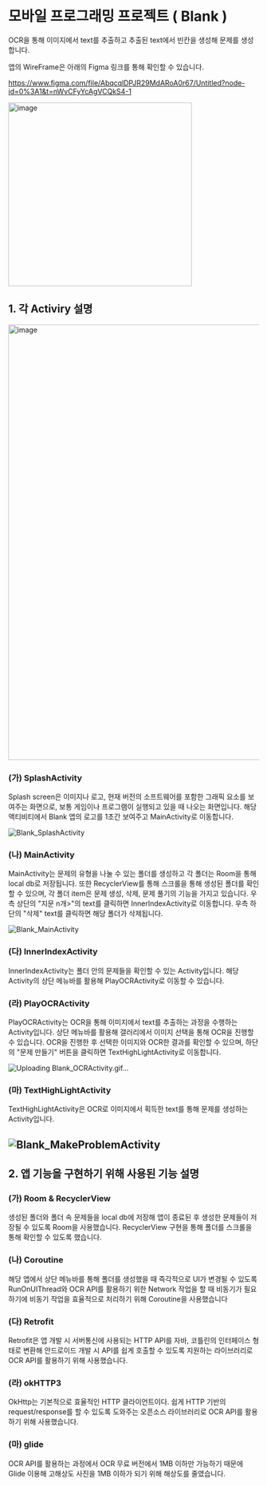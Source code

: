 # 모바일 프로그래밍 프로젝트 ( Blank )

OCR을 통해 이미지에서 text를 추출하고 추출된 text에서 빈칸을 생성해 문제를 생성합니다.

앱의 WireFrame은 아래의 Figma 링크를 통해 확인할 수 있습니다.

https://www.figma.com/file/AbqcqlDPJR29MdARoA0r67/Untitled?node-id=0%3A1&t=nWvCFyYcAgVCQkS4-1

<img width="368" alt="image" src="https://github.com/chlwnsxo00/fill-in-blank/assets/31373739/51f52fd7-474a-4489-b0b4-8b04b4b37993">

## 1. 각 Activiry 설명

<img width="873" alt="image" src="https://github.com/chlwnsxo00/fill-in-blank/assets/31373739/f42c6d32-6674-4e89-92b2-18d4300b6ba0">

### (가) SplashActivity 
Splash screen은 이미지나 로고, 현재 버전의 소프트웨어를 포함한 그래픽 요소를 보여주는 화면으로, 보통 게임이나 프로그램이 실행되고 있을 때 나오는 화면입니다.
해당 액티비티에서 Blank 앱의 로고를 1초간 보여주고 MainActivity로 이동합니다.

![Blank_SplashActivity](https://github.com/chlwnsxo00/fill-in-blank/assets/31373739/a0545b80-2f39-4325-9306-55732307d0bb)


### (나) MainActivity
MainActivity는 문제의 유형을 나눌 수 있는 폴더를 생성하고 각 폴더는 Room을 통해 local db로 저장됩니다. 또한 RecyclerView를 통해 스크롤을 통해 생성된 폴더를 확인할 수 있으며, 각 폴더 item은 문제 생성, 삭제, 문제 풀기의 기능을 가지고 있습니다. 우측 상단의 "지문 n개>"의 text를 클릭하면 InnerIndexActivity로 이동합니다. 우측 하단의 "삭제" text를 클릭하면 해당 폴더가 삭제됩니다.

![Blank_MainActivity](https://github.com/chlwnsxo00/fill-in-blank/assets/31373739/a36babd6-8750-4afa-a25e-fa01e5cb995a)

### (다) InnerIndexActivity
InnerIndexActivity는 폴더 안의 문제들을 확인할 수 있는 Activity입니다. 해당 Activity의 상단 메뉴바를 활용해 PlayOCRActivity로 이동할 수 있습니다.

### (라) PlayOCRActivity
PlayOCRActivity는 OCR을 통해 이미지에서 text를 추출하는 과정을 수행하는 Activity입니다. 상단 메뉴바를 활용해 갤러리에서 이미지 선택을 통해 OCR을 진행할 수 있습니다. OCR을 진행한 후 선택한 이미지와 OCR한 결과를 확인할 수 있으며, 하단의 "문제 만들기" 버튼을 클릭하면 TextHighLightActivity로 이동합니다.

![Uploading Blank_OCRActivity.gif…]()


### (마) TextHighLightActivity
TextHighLightActivity은 OCR로 이미지에서 획득한 text를 통해 문제를 생성하는 Activity입니다.

![Blank_MakeProblemActivity](https://github.com/chlwnsxo00/fill-in-blank/assets/31373739/dd2030ea-6ce1-4f9b-a3a2-121aea5c9407)
---

## 2. 앱 기능을 구현하기 위해 사용된 기능 설명

### (가) Room & RecyclerView
생성된 폴더와 폴더 속 문제들을 local db에 저장해 앱이 종료된 후 생성한 문제들이 저장될 수 있도록 Room을 사용했습니다. RecyclerView 구현을 통해 폴더를 스크롤을 통해 확인할 수 있도록 했습니다.

### (나) Coroutine
해당 앱에서 상단 메뉴바를 통해 폴더를 생성했을 때 즉각적으로 UI가 변경될 수 있도록 RunOnUIThread와 OCR API를 활용하기 위한 Network 작업을 할 때 비동기가 필요하기에 비동기 작업을 효율적으로 처리하기 위해 Coroutine을 사용했습니다

### (다) Retrofit
Retrofit은 앱 개발 시 서버통신에 사용되는 HTTP API를 자바, 코틀린의 인터페이스 형태로 변환해 안드로이드 개발 시 API를 쉽게 호출할 수 있도록 지원하는 라이브러리로 OCR API를 활용하기 위해 사용했습니다.

### (라) okHTTP3
OkHttp는 기본적으로 효율적인 HTTP 클라이언트이다. 쉽게 HTTP 기반의 request/response를 할 수 있도록 도와주는 오픈소스 라이브러리로 OCR API를 활용하기 위해 사용했습니다.

### (마) glide
OCR API를 활용하는 과정에서 OCR 무료 버전에서 1MB 이하만 가능하기 때문에 Glide 이용해 고해상도 사진을 1MB 이하가 되기 위해 해상도를 줄였습니다.


